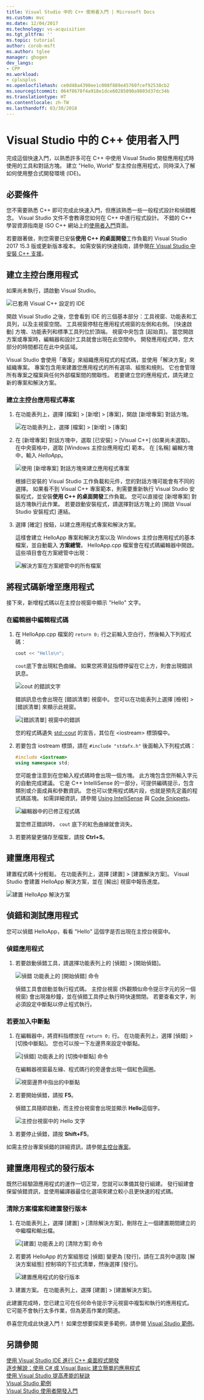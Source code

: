 ```yaml
---
title: Visual Studio 中的 C++ 使用者入門 | Microsoft Docs
ms.custom: mvc
ms.date: 12/04/2017
ms.technology: vs-acquisition
ms.tgt_pltfrm: ''
ms.topic: tutorial
author: corob-msft
ms.author: tglee
manager: ghogen
dev_langs:
- CPP
ms.workload:
- cplusplus
ms.openlocfilehash: ce0d48a4390ee1c008f889e45760fcef92538cb2
ms.sourcegitcommit: 064f8678f4a918e1dce60285090a9803d37dc34b
ms.translationtype: HT
ms.contentlocale: zh-TW
ms.lasthandoff: 03/30/2018
---
```

# <a name="get-started-with-c-in-visual-studio"></a>Visual Studio 中的 C++ 使用者入門

完成這個快速入門，以熟悉許多可在 C++ 中使用 Visual Studio 開發應用程式時使用的工具和對話方塊。 建立 "Hello, World" 型主控台應用程式，同時深入了解如何使用整合式開發環境 (IDE)。

## <a name="prerequisites"></a>必要條件

您不需要熟悉 C++ 即可完成此快速入門，但應該熟悉一些一般程式設計和偵錯概念。 Visual Studio 文件不會教導您如何在 C++ 中進行程式設計。 不錯的 C++ 學習資源指南是 ISO C++ 網站上的[使用者入門](https://isocpp.org/get-started)頁面。

若要跟著做，則您需要已安裝**使用 C++ 的桌面開發**工作負載的 Visual Studio 2017 15.3 版或更新版本複本。 如需安裝的快速指南，請參閱[在 Visual Studio 中安裝 C++ 支援](/cpp/build/vscpp-step-0-installation)。

## <a name="create-a-console-app"></a>建立主控台應用程式

如果尚未執行，請啟動 Visual Studio。

![已套用 Visual C&#43;&#43; 設定的 IDE](../ide/media/get-started-cpp-ide-layout.png "已套用 Visual C&#43;&#43; 設定的 IDE")

開啟 Visual Studio 之後，您會看到 IDE 的三個基本部分：工具視窗、功能表和工具列，以及主視窗空間。 工具視窗停駐在應用程式視窗的左側和右側。 [快速啟動] 方塊、功能表列和標準工具列位於頂端。 視窗中央包含 [起始頁]。 當您開啟方案或專案時，編輯器和設計工具就會出現在此空間中。 開發應用程式時，您大部分的時間都花在此中央區域。

Visual Studio 會使用「專案」來組織應用程式的程式碼，並使用「解決方案」來組織專案。 專案包含用來建置您應用程式的所有選項、組態和規則。 它也會管理所有專案之檔案與任何外部檔案間的關聯性。 若要建立您的應用程式，請先建立新的專案和解決方案。

### <a name="to-create-a-console-app-project"></a>建立主控台應用程式專案

1. 在功能表列上，選擇 [檔案] > [新增] > [專案]，開啟 [新增專案] 對話方塊。

   ![在功能表列上，選擇 [檔案] > [新增] > [專案]](../ide/media/get-started-cpp-file-new-project-menu.png "在功能表列上，選擇 [檔案] > [新增] > [專案]")

1. 在 [新增專案] 對話方塊中，選取 [已安裝] > [Visual C++] (如果尚未選取)。 在中央窗格中，選取 [Windows 主控台應用程式] 範本。 在 [名稱] 編輯方塊中，輸入 *HelloApp*。

   ![使用 [新增專案] 對話方塊來建立應用程式專案](../ide/media/get-started-cpp-new-project-dialog.png "使用 [新增專案] 對話方塊來建立應用程式專案")

   根據已安裝的 Visual Studio 工作負載和元件，您的對話方塊可能會有不同的選擇。 如果看不到 Visual C++ 專案範本，則需要重新執行 Visual Studio 安裝程式，並安裝**使用 C++ 的桌面開發**工作負載。 您可以直接從 [新增專案] 對話方塊執行此作業。 若要啟動安裝程式，請選擇對話方塊上的 [開啟 Visual Studio 安裝程式] 連結。

1. 選擇 [確定] 按鈕，以建立應用程式專案和解決方案。

   這樣會建立 HelloApp 專案和解決方案以及 Windows 主控台應用程式的基本檔案，並自動載入 **方案總管**。 HelloApp.cpp 檔案會在程式碼編輯器中開啟。 這些項目會在方案總管中出現：

   ![解決方案在方案總管中的所有檔案](../ide/media/get-started-cpp-solution-explorer.png "解決方案在方案總管中的所有檔案")

## <a name="add-code-to-the-app"></a>將程式碼新增至應用程式

接下來，新增程式碼以在主控台視窗中顯示 "Hello" 文字。

### <a name="to-edit-code-in-the-editor"></a>在編輯器中編輯程式碼

1. 在 HelloApp.cpp 檔案的 `return 0;` 行之前輸入空白行，然後輸入下列程式碼：

   ```cpp
   cout << "Hello\n";
   ```

   `cout`底下會出現紅色曲線。 如果您將滑鼠指標停留在它上方，則會出現錯誤訊息。

   ![cout 的錯誤文字](../ide/media/get-started-cpp-intellisense-error.png "cout 的錯誤文字")

   錯誤訊息也會出現在 [錯誤清單]  視窗中。 您可以在功能表列上選擇 [檢視] > [錯誤清單] 來顯示此視窗。

   ![[錯誤清單] 視窗中的錯誤](../ide/media/get-started-cpp-error-list.png "[錯誤清單] 視窗中的錯誤")

   您的程式碼遺失 [std::cout](/cpp/standard-library/iostream) 的宣告，其位在 \<iostream> 標頭檔中。

1. 若要包含 iostream 標頭，請在 `#include "stdafx.h"` 後面輸入下列程式碼：

   ```cpp
   #include <iostream>
   using namespace std;
   ```

   您可能會注意到在您輸入程式碼時會出現一個方塊。 此方塊包含您所輸入字元的自動完成建議。 它是 C++ IntelliSense 的一部分，可提供編碼提示，包含類別或介面成員和參數資訊。 您也可以使用程式碼片段，也就是預先定義的程式碼區塊。 如需詳細資訊，請參閱 [Using IntelliSense](../ide/using-intellisense.md) 與 [Code Snippets](../ide/code-snippets.md)。

   ![編輯器中的已修正程式碼](../ide/media/get-started-cpp-cout-fix.png "編輯器中的已修正程式碼")

   當您修正錯誤時， `cout` 底下的紅色曲線就會消失。

1. 若要將變更儲存至檔案，請按 **Ctrl+S**。

## <a name="build-the-app"></a>建置應用程式

建置程式碼十分輕鬆。 在功能表列上，選擇 [建置] > [建置解決方案]。 Visual Studio 會建置 HelloApp 解決方案，並在 [輸出] 視窗中報告進度。

   ![建置 HelloApp 解決方案](../ide/media/get-started-cpp-build-solution.gif "建置 HelloApp 解決方案")

## <a name="debug-and-test-the-app"></a>偵錯和測試應用程式

您可以偵錯 HelloApp，看看 "Hello" 這個字是否出現在主控台視窗中。

### <a name="to-debug-the-app"></a>偵錯應用程式

1. 若要啟動偵錯工具，請選擇功能表列上的 [偵錯] > [開始偵錯]。

   ![偵錯 功能表上的 [開始偵錯] 命令](../ide/media/get-started-cpp-start-debugging-menu.png "偵錯 功能表上的 [開始偵錯] 命令")

   偵錯工具會啟動並執行程式碼。 主控台視窗 (外觀類似命令提示字元的另一個視窗) 會出現幾秒鐘，並在偵錯工具停止執行時快速關閉。 若要查看文字，則必須設定中斷點以停止程式執行。

### <a name="to-add-a-breakpoint"></a>若要加入中斷點

1. 在編輯器中，將資料指標放在 `return 0;` 行。 在功能表列上，選擇 [偵錯] > [切換中斷點]。 您也可以按一下左邊界來設定中斷點。

     ![[偵錯] 功能表上的 [切換中斷點] 命令](../ide/media/get-started-cpp-toggle-breakpoint-menu.png "[偵錯] 功能表上的 [切換中斷點] 命令")

     在編輯器視窗最左緣、程式碼行的旁邊會出現一個紅色圓圈。

     ![視窗邊界中指出的中斷點](../ide/media/get-started-cpp-breakpoint-set.png "視窗邊界中指出的中斷點")

1. 若要開始偵錯，請按 **F5**。

   偵錯工具隨即啟動，而主控台視窗會出現並顯示 **Hello**這個字。

   ![主控台視窗中的 Hello 文字](../ide/media/get-started-cpp-helloapp-window.png "主控台視窗中的 Hello 文字")

1. 若要停止偵錯，請按 **Shift+F5**。

如需主控台專案偵錯的詳細資訊，請參閱[主控台專案](../debugger/debugging-preparation-console-projects.md)。

## <a name="build-a-release-version-of-the-app"></a>建置應用程式的發行版本

既然已經驗證應用程式的運作一切正常，您就可以準備其發行組建。 發行組建會保留偵錯資訊，並使用編譯器最佳化選項來建立較小且更快速的程式碼。

### <a name="to-clean-the-solution-files-and-build-a-release-version"></a>清除方案檔案和建置發行版本

1. 在功能表列上，選擇 [建置] > [清除解決方案]，刪除在上一個建置期間建立的中繼檔和輸出檔。

   ![[建置] 功能表上的 [清除方案] 命令](../ide/media/get-started-cpp-clean-solution-menu.png "ExploreIDE-CleanSolution")

1. 若要將 HelloApp 的方案組態從 [偵錯] 變更為 [發行]，請在工具列中選取 [解決方案組態] 控制項的下拉式清單，然後選擇 [發行]。

   ![建置應用程式的發行版本](../ide/media/get-started-cpp-set-release-configuration.png "C++IDE_ChangingBuildtoRelease")

1. 建置方案。 在功能表列上，選擇 [建置] > [建置解決方案]。

此建置完成時，您已建立可在任何命令提示字元視窗中複製和執行的應用程式。 它可能不會執行太多作業，但為更高作業的閘道。

恭喜您完成此快速入門！ 如果您想要探索更多範例，請參閱 [Visual Studio 範例](../ide/visual-studio-samples.md)。

## <a name="see-also"></a>另請參閱

[使用 Visual Studio IDE 進行 C++ 桌面程式開發](/cpp/ide/using-the-visual-studio-ide-for-cpp-desktop-development)  
[逐步解說：使用 C# 或 Visual Basic 建立簡單的應用程式](../ide/walkthrough-create-a-simple-application-with-visual-csharp-or-visual-basic.md)  
[使用 Visual Studio 提高產能的秘訣](../ide/productivity-tips-for-visual-studio.md)  
[Visual Studio 範例](../ide/visual-studio-samples.md)  
[Visual Studio 使用者開發入門](../ide/get-started-developing-with-visual-studio.md)
